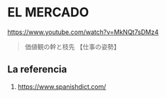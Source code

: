 # EL MERCADO

https://www.youtube.com/watch?v=MkNQt7sDMz4

> 価値観の幹と枝先 【仕事の姿勢】


## La referencia

1) https://www.spanishdict.com/

